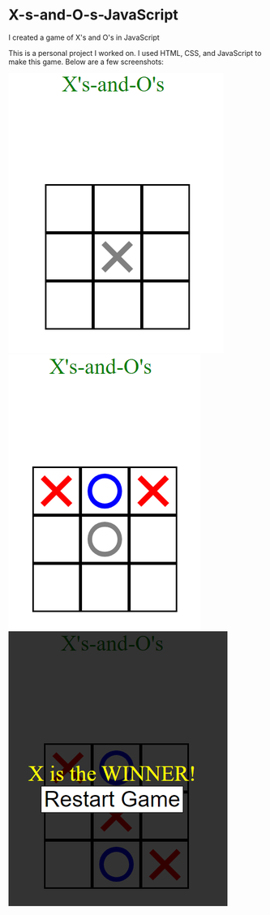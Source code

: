 # X-s-and-O-s-JavaScript
I created a game of X's and O's in JavaScript

This is a personal project I worked on. I used HTML, CSS, and JavaScript to make this game. Below are a few screenshots:

![Start](/start.png)
![Play](/play.png)
![Win](/win.png)


